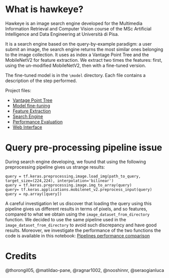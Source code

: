 # What is hawkeye?
Hawkeye is an image search engine developed for the Multimedia Information Retrieval and Computer Vision course of the MSc Artificial Intelligence and Data Engineering at Università di Pisa.

It is a search engine based on the query-by-example paradigm: a user submit an image, the search engine returns the most similar ones belonging to the image collection. It uses as index a Vantage Point Tree and the MobileNetV2 for feature extraction. We extract two times the features: first, using the un-modified MobileNetV2, then with a fine-tuned version. 

The fine-tuned model is in the `\model` directory. Each file contains a description of the step performed.

Project files:
- [Vantage Point Tree](./index_creation.ipynb)
- [Model fine-tuning](./model_fine_tuning.ipynb)
- [Feature Extraction](./feature_extraction.ipynb)
- [Search Engine](./retrieval.ipynb) 
- [Performance Evaluation](./performances_eval.ipynb)
- [Web Interface](./webint.md)

# Query pre-processing pipeline issue
During search engine developing, we found that using the following preprocessing pipeline gives us strange results:
```
query = tf.keras.preprocessing.image.load_img(path_to_query, target_size=(224,224), interpolation='bilinear')
query = tf.keras.preprocessing.image.img_to_array(query)
query= tf.keras.applications.mobilenet_v2.preprocess_input(query)
query = np.array([query])
```
A careful investigation let us discover that loading the query using this pipeline gives us different results in terms of pixels, and so features, compared to what we obtain using the `image_dataset_from_directory` function. We decided to use the same pipeline used in the `image_dataset_from_directory` to avoid such discrepancy and have good results. Moreover, we investigate the performance of the two functions the code is available in this notebook: [Pipelines performance comparison](./pipelines_performance_comparison.ipynb)

# Credits

@thorongil05, @matildao-pane, @ragnar1002, @nooshinnr, @seraogianluca
